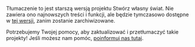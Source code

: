 Tłumaczenie to jest starszą wersją projektu Stwórz własny świat. Nie zawiera ono najnowszych treści i funkcji, ale będzie tymczasowo dostępne w [tej wersji](images/create-your-own-world-pl-PL.pdf), zanim zostanie zarchiwizowane. 

Potrzebujemy Twojej pomocy, aby zaktualizować i przetłumaczyć takie projekty! Jeśli możesz nam pomóc, [poinformuj nas tutaj](http://rpf.io/translators).

